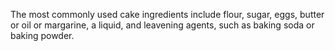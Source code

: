 The most commonly used cake ingredients include flour, sugar, eggs, butter or oil or margarine, a liquid, and leavening agents, such as baking soda or baking powder.